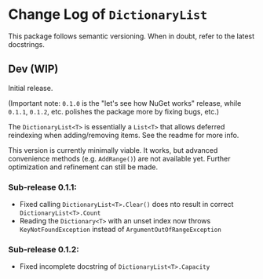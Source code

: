 # Change Log of `DictionaryList`
This package follows semantic versioning. When in doubt, refer to the latest docstrings.

## Dev (WIP)
Initial release.

(Important note: `0.1.0` is the "let's see how NuGet works" release, while `0.1.1`, `0.1.2`, etc. polishes the package more by fixing bugs, etc.)  

The `DictionaryList<T>` is essentially a `List<T>` that allows deferred reindexing when adding/removing items. See the readme for more info.

This version is currently minimally viable. It works, but advanced convenience methods (e.g. `AddRange()`) are not available yet.
Further optimization and refinement can still be made.

### Sub-release 0.1.1:
- Fixed calling `DictionaryList<T>.Clear()` does nto result in correct `DictionaryList<T>.Count`
- Reading the `Dictionary<T>` with an unset index now throws `KeyNotFoundException` instead of `ArgumentOutOfRangeException`

### Sub-release 0.1.2:
- Fixed incomplete docstring of `DictionaryList<T>.Capacity`
